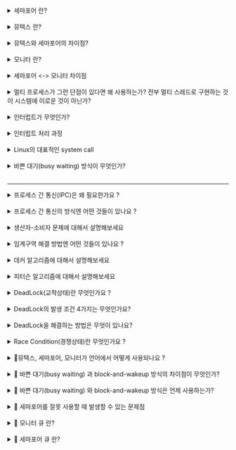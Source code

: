 <details>
<summary> 세마포어 란? </summary>
<div markdown="1">


- 임계 구역 문제를 해결하기 위한 방법 중 하나

- 언제 사용? 여러 개의 공유 자원을 획득하고, 반납하는 연산을 할 때

- 구성요소: 세마포어, P연산, V연산

  - 세마포어: 사용 가능한 자원의 개수를 나타낸다.
  - P연산: 사용 가능한 자원이 있으면(세마포어 값이 0보다 크면) 자원을 1개 감소시키고, 임계구역으로 진입한다.   
    만일 사용 가능한 자원이 없다면, 세마포어 큐에서 대기한다.
  - V연산: 자원을 반납한다.(세마포어 값을 1 증가시킨다.) 만일 임계 구역을 진입하기 위해 대기 중인 프로세스를 깨운다. 

    - 세마포어가 block-and-wakeup 방식으로 구현된 경우: 임계구역을 사용중인 프로세스가 작업을 마치면 다음 프로세스에게, 임계구역을 사용하라는 동기화 신호를 보낸다. 

  ```
  Semaphore(n); // n은 공유 가능한 자원의 수
  P() // 잠금 : 임계구역이 사용중임을 표시 : 감소 연산 
  
  // critical section
  
  V() // 잠금 해제 : 임계구역이 비었음을 표시 : 증가 연산
  ```

- 세마포어를 사용하기 위해서는 시스템에서 test-and-set이 분리되지 않고 한번에 실행되어야 한다.

- 단점: 프로그래머가 실수하여 임계 구역이 보호되지 않을 수 있다.

</div>
</details>

<br/>

<details>
<summary> 뮤텍스 란? </summary>
<div markdown="1">


- 언제 사용? 임계 구역에 락을 걸고, 풀어서 여러 프로세스/스레드를 상호배제할 때 사용한다.
  </div>
  </details>

<br/>

<details>
<summary> 뮤텍스와 세마포어의 차이점? </summary>
<div markdown="1">


- 세마포어 <-> 뮤텍스 비교표
  ![세마포어 vs 뮤텍스](./%08%EC%84%B8%EB%A7%88%ED%8F%AC%EC%96%B4vs%EB%AE%A4%ED%85%8D%EC%8A%A4.jpg)




1. 세마포어는 신호(sinal) 체계를 갖는다.  
   뮤텍스는 잠금(locking) 체계를 갖는다.
   - 세마포어 값은 wait(), signal()을 통해 수정된다.
   - 뮤텍스 객체는 locked, unlocked 상태가 존재한다.

  <br/>

1. 세마포어는 integer 변수이다.   
   뮤텍스는 객체이다.


- 세마포어: 임개구역에 세마포어 최대 값으로 지정된 개수만큼 프로세스/스레드가 진입할 수 있다.
- 뮤텍스: 임계 구역에 오직 하나의 프로세스/스레드만 진입할 수 있다.

<br/>

- 세마포어: 세마포어는 뮤텍스와 달리 해제(Unlock)의 주체가 획득(Lock)과 같지 않아도 된다. 어떤 프로세스가 세마포어의 값을 감소시켜도 다른 프로세스가 풀어줄 수 있다.


<br/>

- 세마포어: 값이 운영체제, 커널에 저장된다.
  - 세마포어는 integer 변수이다. 숫자 놀이(증감 연산)를 통해 동기화한다.
  - 세마포어는 뮤텍스가 될 수 있다. (이진 세마포어)

- 뮤텍스: 
  - 프로세스가 값을 관리한다.
  - lock, unlock 상태를 갖는다. 
  - key를 이용하여 동기화 한다.
  - 뮤텍스는 세마포어가 될 수 없다.
    - 이유: 신호체계가 존재하지 않기 때문이다.


<br/>

- 세마포어 뮤텍스 차이점 표: https://www.guru99.com/mutex-vs-semaphore.html#4

- 상세 내용 출처: https://afteracademy.com/blog/difference-between-mutex-and-semaphore-in-operating-system

- 출처:  https://velog.io/@codemcd/운영체제OS-9.-프로세스-동기화-2
- 출처: https://velog.io/@logandev/%EC%84%B8%EB%A7%88%ED%8F%AC%EC%96%B4%EC%99%80-%EB%AE%A4%ED%85%8D%EC%8A%A4-%EC%B0%A8%EC%9D%B4


</div>
</details>

<br/>

<details>
<summary> 모니터 란? </summary>
<div markdown="1">


- 모니터란 일종의 세마포어에 대한 캡슐화, 인터페이스, 시스템 콜 과 비슷한 개념이다.
  - 보호할 자원을 임계구역으로 숨기고 임계 구역에서 작업할 수 있는 인터페이스만 제공하여 자원을 보호한다.
- P()와 V() 연산을 잘못 사용할 수 있다는 세마포어의 단점을 보완한 방법이다.
- P()와 V() 연산을 프로세스가 직접하지 않게 하기 위해, 프로세스가 모니터에게 작업 요청 및 응답을 받아 임계구역 작업을 처리한다.

- 순서
  - 공용 자원에 접근하려는 프로세스는 직접 P연산/V연산을 사용하지 않고, 모니터에 작업을 요청한다.
  - 모니터는 요청받은 작업을 모니터 큐에 저장한 후, 순서대로 처리하고 그 결과를 프로세스에 알려준다.

- 모니터에는 한번에 하나의 프로세스/스레드만 접근할 수 있다.

</div>
</details>

<br/>

<details>
<summary> 세마포어 <-> 모니터 차이점  </summary>
<div markdown="1">


1. 세마포어의 wake-up(signal()) signal은 저장되지만, 모니터는 저장 되지 않는다.

2. 세마포어는 wait(), singal()의 호출 순서에 관계 없이 동일하게 동작한다. 모니터는 호출 순서에 따라 동작이 다르다.

출처: https://lass.cs.umass.edu/~shenoy/courses/fall16/lectures/Lec09.pdf

</div>

</details>

<br/>

<details>
<summary>멀티 프로세스가 그런 단점이 있다면 왜 사용하는가? 전부 멀티 스레드로 구현하는 것이 시스템에 이로운 것이 아닌가? </summary>
<div markdown="1">


- 여러개의 프로세스를 쓰는게 CPU 자원을 효율적으로 사용할 수 있다. (CPU를 놀지 않게 한다.)
  - 한 프로세스에서 시스템 콜이 발생했을 때, IO 작업이 진행되는 동안 더이상 CPU를 가지고 다른 작업을 수행할 일이 없는 경우에 다른 프로세스가 CPU를 사용할 수 있도록 하는 것이 효율적이다.
    CPU가 놀지 않도록 만들고, 사용자에게 빠르게 일처리를 제공해주기 위한 것이다.
- 안정성, 보안성 측면에서, 멀티 스레드 방식보다 더 우수하다.  

</div>
</details>

<br/>

<details>
<summary>인터럽트가 무엇인가? </summary>
<div markdown="1">


- 프로그램 실행하는 중 system call, IO 작업과 같은 이벤트 발생 시
  → 현재 실행중인 작업 중단
  → 발생한 이벤트 처리
  → 실행중이던 작업으로 복귀하는 것

- 넓은 의미의 Interrupt

  1. Interrupt (하드웨어 인터럽트)

     - 하드웨어가 발생시킨 인터럽트
     - ex) 타이머 인터럽트, IO 컨트롤러 인터럽트

  2. Trap (소프트웨어 인터럽트)

     - = 사용자 프로그램이 발생시킨 인터럽트
     - 발생하는 경우

     1. Exception = 프로그램이 오류 일으킨 경우
        (0으로 나누는 경우, 명령어를 잘못 사용한 경우, 오버플로우)
     1. System Call = 프로그램이 운영체제에게 서비스 요청to 커널 함수를 호출하는 경우
        (소프트웨어 실행 중에 다른 프로세스를 실행시키면 시분할 처리를 위해 자원 할당 동작이 수행된다.)

</div>
</details>
<br/>

<details>
<summary>인터럽트 처리 과정 </summary>
<div markdown="1">


1. 인터럽트 발생
2. 현재 CPU의 레지스터 셋, program counter를 PCB에 저장 후 cpu 제어권 인터럽트 처리 루틴에 넘어감

- 저장하는 이유: 인터럽트 처리 후에 진행하던 작업을 재개하기 위해서

</div>
</details>
<br/>

<details>
<summary>Linux의 대표적인 system call </summary>
<div markdown="1">


## Linux의 대표적인 시스템 콜

fork(), exec(), wait(): 프로세스 생성 및 제어와 관련된 시스템 콜

fork(), exe(): 프로세스 생성 관련

wait(): 해당 프로세스가 생성한 자식 프로세스가 끝날 때까지 기다리는 명령어

### **Fork**

> 새로운 Process를 생성할 때 사용

현재 프로세스를 그대로 복사하여 생성

자식 프로세스와의 실행을 이후에 구분하는 방법: fork() 반환 값

부모 프로세스 fork 반환값: 자식 프로세스의 PID

child 프로세스의 fork 반환 값: 0

실패시 : 음수 

## exec

자식 프로세스를 부모 프로세스와 다른 프로그램으로 만들고 싶을 때 사용

프로세스의 주소공간 중 code 영역에 새로운 프로그램의 코드를 가져와서 덮어씌운다.

씌운 이후, 데이터 영억, 힙 영역, 다른 메모리 영역이 초기화 됨

새로운 코드가 실행된다. = exec() 이후의 코드 부분은 실행되지 않는다.


## Wait

자식 프로세스가 모두 종료될때까지 대기하도록 한다.

</div>
</details>

<br/>

<details>
<summary> 바쁜 대기(busy waiting) 방식이 무엇인가? </summary>
<div markdown="1">


- 임계 구역에 진입하기 위해 프로세스/스레드가 대기할 때 while 문을 돌면서 대기하는 것

</div>
</details>

<br/>

---

<details>
<summary>프로세스 간 통신(IPC)은 왜 필요한가요 ?</summary>
<div markdown="1">

- 프로세스는 데이터를 주고 받으며 협업하기 위해서 프로세스간 통신이 필요하다.

</dib>

</div>
</details>

<br/>

<details>
<summary>프로세스 간 통신의 방식엔 어떤 것들이 있나요 ?</summary>
<div markdown="1">

프로세스는 데이터를 주고 받으며 협업하기 위해서 프로세스간 통신이 필요하다.

</dib>
 1. 전역 변수 
 2. 파일
 3. 익명 파이프
 4. Named 파이프
 5. 소켓 
 6. 원격 프로시저 호출

1. 전역 변수 
   - 전송자가 전역변수에 데이터를 쓰면, 수신자가 전역변수에서 데이터를 읽어간다.
   - 운영체제의 지원 없이 사용 가능
   - 단방향 통신
   - 단방향 통신인 이유: 전역 변수 1개를 이용하여 두 프로세스가 동시에 데이터를 전송할 경우, 두 데이터 중 하나는 사라지기 때문이다.
   - 직접적으로 관련있는 프로세스간에 주로 사용  
   ex) 부모 프로세스와 자식 프로세스   
   부모 프로세스가 선언한 전역 변수를 이용해 자식 프로세스와 통신할 수 있다.
   - 운영체제가 동기화를 제공하지 않는다.   
   = 바쁜 대기를 돌면서, 전역변수에 값이 들어왔는지 매번 체크해야 한다.

2. 파일
  - 전송자가 파일에 데이터를 쓰면, 수신자가 그 데이터를 읽어가는 방식으로 통신한다.
  - 운영체제의 지원없이 사용 가능
  - 단방향 통신
  - 운영체제가 동기화를 제공하지 않는다.  
  = 부모 프로세스가 wait()함수를 호출하여, 자식 프로세스의 작업이 끝날 때까지 대기하는 방식으로 동기화한다.


2. 익명 파이프
  - 단방향 통신
  - 운영체제에서 동기화를 지원한다. -> 바쁜대기를 하지 않아도 된다. 
  = 수신자 프로세스가 파이프에 읽기 연산을 수행했을 때, 송신자 프로세스가 아직 파이프에 쓰기 연산을 하지 않았다면 수신자 프로세스는 대기 상태가된다. 이후, 송신자 프로세스가 파이프에 데이터를 쓰는 순가 대기상태에서 풀린다.
  - 부모 프로세스와 자식 프로세스와 같이 서로 관련있는 프로세스간에만 사용

3. Named 파이프
  - 단방향 통신  
  - 서로 관련 없는 프로세스간 통신에도 사용된다.


4. 소켓 
  - 양방향 통신
  - 운영체제에서 동기화를 지원한다. -> 바쁜대기를 하지 않아도 된다.

5. 원격 프로시저 호출
  - 다른 컴퓨터에 존재하는 메서드를 호출하는 것
  - 일반적으로 소켓을 이용하여 구현한다.


</div>
</details>

<br/>

<details>
<summary>생산자-소비자 문제에 대해서 설명해보세요 </summary>
<div markdown="1">
   
   1. 전역 변수 
   2. 파일
   3. 익명 파이프
   4. Named 파이프
   5. 소켓 
   6. 원격 프로시저 호출

  1. 전역 변수 
     - 전송자가 전역변수에 데이터를 쓰면, 수신자가 전역변수에서 데이터를 읽어간다.
     - 운영체제의 지원 없이 사용 가능
     - 단방향 통신
     - 단방향 통신인 이유: 전역 변수 1개를 이용하여 두 프로세스가 동시에 데이터를 전송할 경우, 두 데이터 중 하나는 사라지기 때문이다.
     - 직접적으로 관련있는 프로세스간에 주로 사용  
     ex) 부모 프로세스와 자식 프로세스   
     부모 프로세스가 선언한 전역 변수를 이용해 자식 프로세스와 통신할 수 있다.
     - 운영체제가 동기화를 제공하지 않는다.   
     = 바쁜 대기를 돌면서, 전역변수에 값이 들어왔는지 매번 체크해야 한다.

  2. 파일
    - 전송자가 파일에 데이터를 쓰면, 수신자가 그 데이터를 읽어가는 방식으로 통신한다.
    - 운영체제의 지원없이 사용 가능
    - 단방향 통신
    - 운영체제가 동기화를 제공하지 않는다.  
    = 부모 프로세스가 wait()함수를 호출하여, 자식 프로세스의 작업이 끝날 때까지 대기하는 방식으로 동기화한다.
    

  3. 익명 파이프
    - 단방향 통신
    - 운영체제에서 동기화를 지원한다. -> 바쁜대기를 하지 않아도 된다. 
    = 수신자 프로세스가 파이프에 읽기 연산을 수행했을 때, 송신자 프로세스가 아직 파이프에 쓰기 연산을 하지 않았다면 수신자 프로세스는 대기 상태가된다. 이후, 송신자 프로세스가 파이프에 데이터를 쓰는 순가 대기상태에서 풀린다.
    - 부모 프로세스와 자식 프로세스와 같이 서로 관련있는 프로세스간에만 사용

  4. Named 파이프
    - 단방향 통신  
    - 서로 관련 없는 프로세스간 통신에도 사용된다.
    
    
  5. 소켓 
    - 양방향 통신
    - 운영체제에서 동기화를 지원한다. -> 바쁜대기를 하지 않아도 된다.

  6. 원격 프로시저 호출
    - 다른 컴퓨터에 존재하는 메서드를 호출하는 것
    - 일반적으로 소켓을 이용하여 구현한다.


- 생산자 프로세스는 공유 버퍼에 물건을 생산에서 넣는 역할을 한다.
- 소비자 프로세스는 공유 버퍼에서 물건을 꺼내서 소비하는 역할을 한다.
- 버퍼가 비었는지/가득찼는지 여부를 확인하기 위해, 자원의 총량을 갖는 sum 변수를 사용한다.
- 생산자 프로세스와 소비자 프로세스가 sum 변수에 동시에 접근하기 때문에, 둘간에 동기화를 하지 않을 경우 sum 변수의 값이 잘 못되는 현상을 말한다.

</div>
</details>

<br/>

<details>
<summary>임계구역 해결 방법엔 어떤 것들이 있나요 ? </summary>
<div markdown="1">
- 생산자 프로세스는 공유 버퍼에 물건을 생산에서 넣는 역할을 한다.
- 소비자 프로세스는 공유 버퍼에서 물건을 꺼내서 소비하는 역할을 한다.
- 버퍼가 비었는지/가득찼는지 여부를 확인하기 위해, 자원의 총량을 갖는 sum 변수를 사용한다.
- 생산자 프로세스와 소비자 프로세스가 sum 변수에 동시에 접근하기 때문에, 둘간에 동기화를 하지 않을 경우 sum 변수의 값이 잘 못되는 현상을 말한다.



- 뮤텍스
- 세마포어
- 모니터 
- 피터슨 알고리즘 
- 데커 알고리즘 

</div>
</details>

<br/>

<details>
<summary>데커 알고리즘에 대해서 설명해보세요 </summary>
<div markdown="1">
- flag와 turn이라는 변수로 임계영역에 들어갈 프로세스(혹은 스레드)를 결정하는 방식
- 바쁜 대기 알고리즘에 속한다. 
  - 한 프로세스가 이미 임계 영역에 있다면, 다른 프로세스는 전 프로세스가 끝나기를 기다려야 한다.  


</div>
</details>

<br/>

<details>
<summary>피터슨 알고리즘에 대해서 설명해보세요 </summary>
<div markdown="1">


- flag와 turn이라는 변수로 임계영역에 들어갈 프로세스(혹은 스레드)를 결정하는 방식
- 데커 알고리즘과 유사하지만 다른 프로세스 (혹은 스레드)에게 진입기회를 양보한다는 차이가 있다. 
- </div>
  </details>

<br/>

<details>
<summary>DeadLock(교착상태)란 무엇인가요 ?</summary>
<div markdown="1">


- 한정된 자원을 여러 프로세스가 사용하려할때, 프로세스가 자원을 할당받지 못해서 다음 처리를 하지 못한채 대기하는 상태입니다. 
- 두 프로세스가 서로 원하는 자원을 할당받고 있어 무한정 대기 상태에 빠져, 해당 프로세스들이 실행 상태로 변경 될 수 없는 상태입니다. 

</div>
</details>

<br/>

<details>
<summary>DeadLock의 발생 조건 4가지는 무엇인가요?</summary>
<div markdown="1">



- 상호 배제(Mutual exclusion)
  한 리소스는 한 번에 한 프로세스만이 사용할 수 있음
- 점유와 대기(Hold and wait)
  어떤 프로세스가 하나 이상의 리소스를 점유하고 있으면서 다른 프로세스가 가지고 있는 리소스를 기다리고 있음
- 비선점(No preemption)
  프로세스가 태스크를 마친 후 리소스를 자발적으로 반환할 때까지 기다림 (강제로 빼앗지 않는다)
- 환형 대기(Circular wait)
  Hold and wait 관계의 프로세스들이 서로를 기다림


</div>
</details>

<br/>

<details>
<summary>DeadLock을 해결하는 방법은 무엇이 있나요?</summary>
<div markdown="1">


- 방지(Prevention)
  할당 구조 측면에서, 교착상태가 발생할 수 있는 요구조건을 만족시키지 않게 함으로써 교착상태를 방지한다.
- 회피(Avoidance)
  리소스 할당의 측면에서, 교착상태가 발생할 가능성이 있는 자원 할당(unsafe allocation)을 하지 않는다.
  대표적으로 은행원 알고리즘, 자원 할당 그래프가 있다.
- 탐지 및 회복(Detection and Recovery)
  교착상태가 발생 할 수 있도록 놔 두고 교착상태가 발생 할 경우 찾아내어 고친다.

</div>
</details>

<br/>

<details>
<summary>Race Condition(경쟁상태)란 무엇인가요 ?</summary>


<<<<<<< HEAD
=======
- 2개 이상의 입력이나 명령이 동시에 발생했을때, 의도하지 않은 결과를 가져오는 경우입니다. 
- 임계구역으로 인해, 결과 값이 달라질 수 있는 상황을 의미합니다. 
- 경쟁상태는 교착상태의 부분집합입니다.
>>>>>>> remote/main
- 여러 프로세스가 공유 자원에 동시에 접근하여, 프로세스들의 공유 자원 접근 순서에 따라 실행 결과가 달라지는 현상이다.

</div>
</details>

<br/>

<details>
<summary>🚧뮤텍스, 세마포어, 모니터가 언어에서 어떻게 사용되나요 ?</summary>
<div markdown="1">


- Kotlin (Coroutine)

  - Mutex

    ```
      mutex.withLock {
        // critcal area
      }
    ```

  - Actor

  - Synchronized

    ```
        synchronized(this) {
        // critcal area
      }
    ```

  - SingleThreadContext

  - [reference](https://yk-coding-letter.tistory.com/m/16)

- Swift

</div>
</details>

<br/>

<details>
<summary> 🚧 바쁜 대기(busy waiting) 과 block-and-wakeup 방식의 차이점이 무엇인가? </summary>
<div markdown="1">

- 공유 자원을 사용하기 위해 프로세스가 대기할 때, CPU자원을 소모하는지 아닌지에 따라서 차이가 있다.

<br/>

</div>
</details>

<br/>



<details>
<summary> 🚧 바쁜 대기(busy waiting) 와 block-and-wakeup 방식은 언제 사용하는가?  
 </summary>
<div markdown="1">

- 바쁜 대기로 대기하는 시간이 짧고, block-and-wakeup으로 인해 프로세스의 상태 전환 비용이 더 비쌀 경우에 바쁜 대기를 사용한다. 
- 그 반대의 경우에 block-and-wakeup을 사용한다.

</div>
</details>

<br/>

<details>
<summary> 🚧 세마포어를 잘못 사용할 때 발생할 수 있는 문제점
 </summary>
<div markdown="1"> 


</div>
</details>

<br/>

<details>
<summary> 🚧 모니터 큐 란?</summary>
</details>



<br/>

<details>
<summary> 🚧 세마포어 큐 란?</summary>
</details>

<br/>